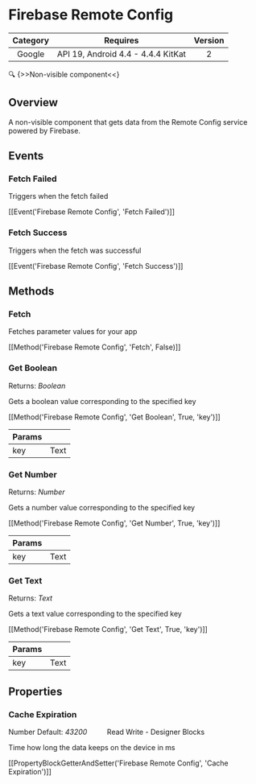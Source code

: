 # Firebase Remote Config

| Category | Requires | Version |
|:--------:|:-------:|:--------:|
|Google|API 19, Android 4.4 - 4.4.4 KitKat|2|

:mag: {>>Non-visible component<<}

## Overview

A non-visible component that gets data from the Remote Config service powered by Firebase.

## Events

### Fetch Failed

Triggers when the fetch failed

[[Event('Firebase Remote Config', 'Fetch Failed')]]

### Fetch Success

Triggers when the fetch was successful

[[Event('Firebase Remote Config', 'Fetch Success')]]

## Methods

### Fetch

Fetches parameter values for your app

[[Method('Firebase Remote Config', 'Fetch', False)]]

### Get Boolean

<span class="chip chip-boolean">Returns: <i>Boolean</i></span> 

Gets a boolean value corresponding to the specified key

[[Method('Firebase Remote Config', 'Get Boolean', True, 'key')]]

| Params | []() |
|--------|------|
|key|<span class="chip chip-text">Text</span>|


### Get Number

<span class="chip chip-number">Returns: <i>Number</i></span> 

Gets a number value corresponding to the specified key

[[Method('Firebase Remote Config', 'Get Number', True, 'key')]]

| Params | []() |
|--------|------|
|key|<span class="chip chip-text">Text</span>|


### Get Text

<span class="chip chip-text">Returns: <i>Text</i></span> 

Gets a text value corresponding to the specified key

[[Method('Firebase Remote Config', 'Get Text', True, 'key')]]

| Params | []() |
|--------|------|
|key|<span class="chip chip-text">Text</span>|


## Properties

### Cache Expiration

<span class="chip chip-number">Number</span> <span class="chip chip-number">Default: <i>43200</i></span>&nbsp;&nbsp;&nbsp;&nbsp;&nbsp;&nbsp;&nbsp;&nbsp;&nbsp;&nbsp;<span class="chip chip-rw">Read</span> <span class="chip chip-rw">Write</span> - <span class="chip chip-bd">Designer</span> <span class="chip chip-bd">Blocks</span> 

Time how long the data keeps on the device in ms

[[PropertyBlockGetterAndSetter('Firebase Remote Config', 'Cache Expiration')]]